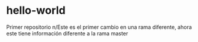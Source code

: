 # hello-world
Primer repositorio
n/Este es el primer cambio en una rama diferente, ahora este tiene información diferente a la rama master
